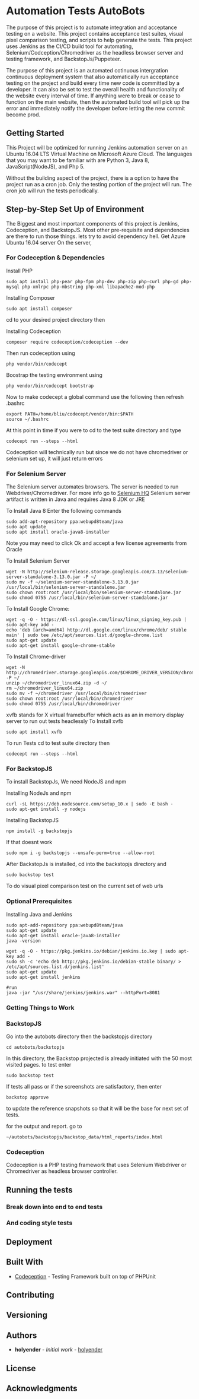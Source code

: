 # Automation Tests AutoBots

The purpose of this project is to automate integration and acceptance testing on a website.  This project contains acceptance test suites, visual pixel comparison testing, and scripts to help generate the tests. This project uses Jenkins as the CI/CD build tool for automating, Selenium/Codception/Chromedriver as the headless browser server and testing framework, and BackstopJs/Puppeteer.

The purpose of this project is an automated cotinuous intergration continuous deployment system that also automatically run acceptance testing on the project and build every time new code is committed by a developer. It can also be set to test the overall health and functionality of the website every interval of time.  If anything were to break or cease to function on the main website, then the automated build tool will pick up the error and immediately notify the developer before letting the new commit become prod.

## Getting Started

This Project will be optimized for running Jenkins automation server on an Ubuntu 16.04 LTS Virtual Machine on Microsoft Azure Cloud. The languages that you may want to be familiar with are Python 3, Java 8, JavaScript(NodeJS), and Php 5.

Without the building aspect of the project, there is a option to have the project run as a cron job. Only the testing portion of the project will run. The cron job will run the tests periodically.

## Step-by-Step Set Up of Environment

The Biggest and most important components of this project is Jenkins, Codeception, and BackstopJS. Most other pre-requisite and dependencies are there to run those things. lets try to avoid dependency hell.
Get Azure Ubuntu 16.04 server
On the server,

### For Codeception & Dependencies

Install PHP

```
sudo apt install php-pear php-fpm php-dev php-zip php-curl php-gd php-mysql php-xmlrpc php-mbstring php-xml libapache2-mod-php
```

Installing Composer

```
sudo apt install composer
```


cd to your desired project directory then

Installing Codeception
```
composer require codeception/codeception --dev
```
Then run codeception using
```
php vendor/bin/codecept
```
Boostrap the testing environment using
```
php vendor/bin/codecept bootstrap
```
Now to make codecept a global command use the following then refresh .bashrc
```
export PATH=/home/bliu/codecept/vendor/bin:$PATH
source ~/.bashrc
```
At this point in time if you were to cd to the test suite directory and type
```
codecept run --steps --html
```
Codeception will technically run but since we do not have chromedriver or selenium set up, it will just return errors

### For Selenium Server

The Selenium server automates browsers. The server is needed to run Webdriver/Chromedriver. For more info go to [Selenium HQ](www.selemiumhq.org)
Selenium server artifact is written in Java and requires Java 8 JDK or JRE

To Install Java 8 Enter the following commands
```
sudo add-apt-repository ppa:webupd8team/java
sudo apt update
sudo apt install oracle-java8-installer
```
Note you may need to click Ok and accept a few license agreements from Oracle

To Install Selenium Server
```
wget -N http://selenium-release.storage.googleapis.com/3.13/selenium-server-standalone-3.13.0.jar -P ~/
sudo mv -f ~/selenium-server-standalone-3.13.0.jar /usr/local/bin/selenium-server-standalone.jar
sudo chown root:root /usr/local/bin/selenium-server-standalone.jar
sudo chmod 0755 /usr/local/bin/selenium-server-standalone.jar

```

To Install Google Chrome:
```
wget -q -O - https://dl-ssl.google.com/linux/linux_signing_key.pub | sudo apt-key add - 
echo 'deb [arch=amd64] http://dl.google.com/linux/chrome/deb/ stable main' | sudo tee /etc/apt/sources.list.d/google-chrome.list
sudo apt-get update 
sudo apt-get install google-chrome-stable
```

To Install Chrome-driver
```
wget -N http://chromedriver.storage.googleapis.com/$CHROME_DRIVER_VERSION/chromedriver_linux64.zip -P ~/
unzip ~/chromedriver_linux64.zip -d ~/
rm ~/chromedriver_linux64.zip
sudo mv -f ~/chromedriver /usr/local/bin/chromedriver
sudo chown root:root /usr/local/bin/chromedriver
sudo chmod 0755 /usr/local/bin/chromedriver
```

xvfb stands for X virtual framebuffer which acts as an in memory display server to run out tests headlessly
To Install xvfb
```
sudo apt install xvfb
```

To run Tests cd to test suite directory then
```
codecept run --steps --html
```

### For BackstopJS


To install BackstopJs, We need NodeJS and npm

Installing NodeJs and npm
```
curl -sL https://deb.nodesource.com/setup_10.x | sudo -E bash -
sudo apt-get install -y nodejs
```
Installing BackstopJS
```
npm install -g backstopjs
```
If that doesnt work
```
sudo npm i -g backstopjs --unsafe-perm=true --allow-root
```
After BackstopJs is installed, cd into the backstopjs directory and
```
sudo backstop test
```
To do visual pixel comparison test on the current set of web urls

### Optional Prerequisites 

Installing Java and Jenkins

```
sudo apt-add-repository ppa:webupd8team/java
sudo apt-get update
sudo apt-get install oracle-java8-installer
java -version
```

```
wget -q -O - https://pkg.jenkins.io/debian/jenkins.io.key | sudo apt-key add -
sudo sh -c 'echo deb http://pkg.jenkins.io/debian-stable binary/ > /etc/apt/sources.list.d/jenkins.list'
sudo apt-get update
sudo apt-get install jenkins

#run
java -jar "/usr/share/jenkins/jenkins.war" --httpPort=8081
```

### Getting Things to Work


### BackstopJS
Go into the autobots directory then the backstopjs directory
```
cd autobots/backstopjs
```
In this directory, the Backstop projected is already initiated with the 50 most visited pages. to test enter
```
sudo backstop test
```
If tests all pass or if the screenshots are satisfactory, then enter
```
backstop approve
```
to update the reference snapshots so that it will be the base for next set of tests.


for the output and report. go to 
```
~/autobots/backstopjs/backstop_data/html_reports/index.html
```

### Codeception
Codeception is a PHP testing framework that uses Selenium Webdriver or Chromedriver as headless browser controller.

## Running the tests


### Break down into end to end tests


### And coding style tests


## Deployment


## Built With

* [Codeception](https://codeception.com) - Testing Framework built on top of PHPUnit

## Contributing


## Versioning


## Authors

* **holyender** - *Initial work* - [holyender](https://github.com/holyender)

## License

## Acknowledgments
